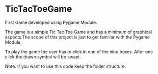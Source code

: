 # TicTacToeGame

First Game developed using Pygame Module.

The game is a simple Tic Tac Toe Game and has a  minimum of graphical aspects.The scope of this project is just to get familiar with the Pygame Module. 

To play the game the user has to click in one of the nine boxes. After one click the drawn symbol will be swapt. 

Note: If you want to use this code keep the folder structure.
